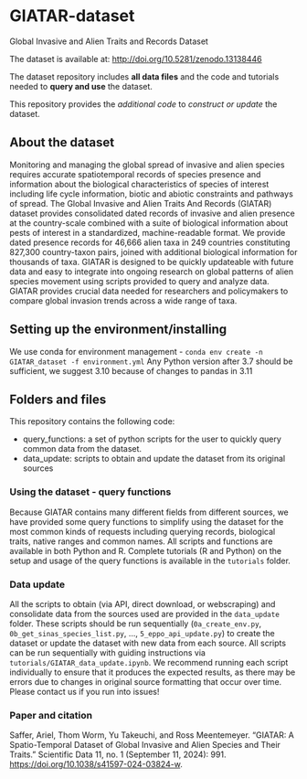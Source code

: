 # GIATAR-dataset
Global Invasive and Alien Traits and Records Dataset

The dataset is available at: http://doi.org/10.5281/zenodo.13138446

The dataset repository includes **all data files** and the code and tutorials needed to **query and use** the dataset.

This repository provides the *additional code* to *construct or update* the dataset.

## About the dataset
Monitoring and managing the global spread of invasive and alien species requires accurate spatiotemporal records of species presence and information about the biological characteristics of species of interest including life cycle information, biotic and abiotic constraints and pathways of spread. The Global Invasive and Alien Traits And Records (GIATAR) dataset provides consolidated dated records of invasive and alien presence at the country-scale combined with a suite of biological information about pests of interest in a standardized, machine-readable format. We provide dated presence records for 46,666 alien taxa in 249 countries constituting 827,300 country-taxon pairs, joined with additional biological information for thousands of taxa. GIATAR is designed to be quickly updateable with future data and easy to integrate into ongoing research on global patterns of alien species movement using scripts provided to query and analyze data. GIATAR provides crucial data needed for researchers and policymakers to compare global invasion trends across a wide range of taxa. 

## Setting up the environment/installing

We use conda for environment management - 
```conda env create -n GIATAR_dataset -f environment.yml```
  Any Python version after 3.7 should be sufficient, we suggest 3.10 because of changes to pandas in 3.11
## Folders and files 

This repository contains the following code:

- query_functions: a set of python scripts for the user to quickly query common data from the dataset. 
- data_update: scripts to obtain and update the dataset from its original sources

### Using the dataset - query functions

Because GIATAR contains many different fields from different sources, we have provided some query functions to simplify using the dataset for the most common kinds of requests including querying records, biological traits, native ranges and common names. All scripts and functions are available in both Python and R.  Complete tutorials (R and Python) on the setup and usage of the query functions is available in the `tutorials` folder. 

### Data update

All the scripts to obtain (via API, direct download, or webscraping) and consolidate data from the sources used are provided in the `data_update` folder. These scripts should be run sequentially (`0a_create_env.py`, `0b_get_sinas_species_list.py`, ..., `5_eppo_api_update.py`) to create the dataset or update the dataset with new data from each source. All scripts can be run sequentially with guiding instructions via `tutorials/GIATAR_data_update.ipynb`. We recommend running each script individually to ensure that it produces the expected results, as there may be errors due to changes in original source formatting that occur over time. Please contact us if you run into issues!


### Paper and citation

Saffer, Ariel, Thom Worm, Yu Takeuchi, and Ross Meentemeyer. “GIATAR: A Spatio-Temporal Dataset of Global Invasive and Alien Species and Their Traits.” Scientific Data 11, no. 1 (September 11, 2024): 991. https://doi.org/10.1038/s41597-024-03824-w.
